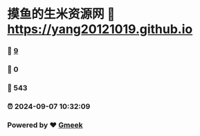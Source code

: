 # 摸鱼的生米资源网 :link: https://yang20121019.github.io 
### :page_facing_up: [9](https://yang20121019.github.io/tag.html) 
### :speech_balloon: 0 
### :hibiscus: 543 
### :alarm_clock: 2024-09-07 10:32:09 
### Powered by :heart: [Gmeek](https://github.com/Meekdai/Gmeek)
